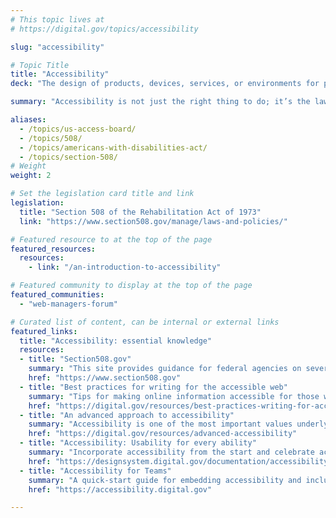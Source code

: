 ```yaml
---
# This topic lives at
# https://digital.gov/topics/accessibility

slug: "accessibility"

# Topic Title
title: "Accessibility"
deck: "The design of products, devices, services, or environments for people with disabilities"

summary: "Accessibility is not just the right thing to do; it’s the law. The guidance, resources, and community you find here will help you deliver accessible digital products and services in the federal government."

aliases:
  - /topics/us-access-board/
  - /topics/508/
  - /topics/americans-with-disabilities-act/
  - /topics/section-508/
# Weight
weight: 2

# Set the legislation card title and link
legislation:
  title: "Section 508 of the Rehabilitation Act of 1973"
  link: "https://www.section508.gov/manage/laws-and-policies/"

# Featured resource to at the top of the page
featured_resources:
  resources:
    - link: "/an-introduction-to-accessibility"

# Featured community to display at the top of the page
featured_communities:
  - "web-managers-forum"

# Curated list of content, can be internal or external links
featured_links:
  title: "Accessibility: essential knowledge"
  resources:
  - title: "Section508.gov"
    summary: "This site provides guidance for federal agencies on several topics in IT accessibility, including creating accessible websites and documents, accessibility testing, accessibility training, and accessibility in contracting and procurement."
    href: "https://www.section508.gov"
  - title: "Best practices for writing for the accessible web"
    summary: "Tips for making online information accessible for those with auditory and visual needs."
    href: "https://digital.gov/resources/best-practices-writing-for-accessible-web"
  - title: "An advanced approach to accessibility"
    summary: "Accessibility is one of the most important values underlying all the work that we do. This is a deeper look into accessibility: what to do, how to do it, and why it matters, especially in government."
    href: "https://digital.gov/resources/advanced-accessibility"
  - title: "Accessibility: Usability for every ability"
    summary: "Incorporate accessibility from the start and celebrate accessibility guidelines that help build better products and services for all users."
    href: "https://designsystem.digital.gov/documentation/accessibility/#what-project-teams-should-do"
  - title: "Accessibility for Teams"
    summary: "A quick-start guide for embedding accessibility and inclusive design practices into your team’s workflow."
    href: "https://accessibility.digital.gov"

---
```

